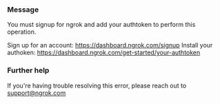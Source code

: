 
### Message
You must signup for ngrok and add your authtoken to perform this operation.

Sign up for an account: https://dashboard.ngrok.com/signup
Install your authoken: https://dashboard.ngrok.com/get-started/your-authtoken

### Further help
If you're having trouble resolving this error, please reach out to [support@ngrok.com](mailto:support@ngrok.com?subject=Help%20with%20ERR_NGROK_4018)

